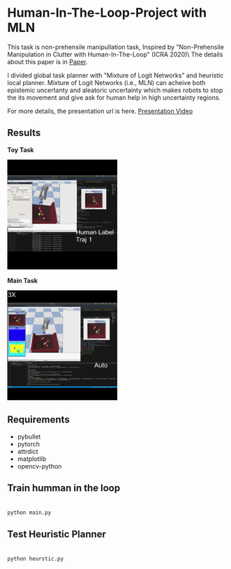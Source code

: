# Human-In-The-Loop-Project with MLN

This task is non-prehensile manipullation task,
Inspired by "Non-Prehensile Manipulation in Clutter with Human-In-The-Loop" (ICRA 2020)\\
The details about this paper is in [Paper](https://pubs.rpapallas.com/icra2020/).

I divided global task planner with "Mixture of Logit Networks" and heuristic local planner.
Mixture of Logit Networks (i.e., MLN) can acheive both epistemic uncertanty and aleatoric uncertainty which makes 
robots to stop the its movement and give ask for human help in high uncertainty regions.

For more details, the presentation url is here.
[Presentation Video](https://www.youtube.com/watch?v=uXTpxWBCBlA&t=276s)

## Results
**Toy Task**

<img src="/videos/toy_task.gif" width="50%" height="50%"/>

**Main Task**

<img src="/videos/main_task.gif" width="50%" height="50%"/>

## Requirements
- pybullet
- pytorch
- attrdict
- matplotlib
- opencv-python

## Train humman in the loop
<code>
python main.py
</code>

## Test Heuristic Planner
<code>
python heurstic.py
</code>
